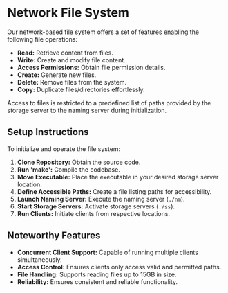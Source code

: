 # Network File System

Our network-based file system offers a set of features enabling the following file operations:

- **Read:** Retrieve content from files.
- **Write:** Create and modify file content.
- **Access Permissions:** Obtain file permission details.
- **Create:** Generate new files.
- **Delete:** Remove files from the system.
- **Copy:** Duplicate files/directories effortlessly.

Access to files is restricted to a predefined list of paths provided by the storage server to the naming server during initialization.

## Setup Instructions

To initialize and operate the file system:

1. **Clone Repository:** Obtain the source code.
2. **Run 'make':** Compile the codebase.
3. **Move Executable:** Place the executable in your desired storage server location.
4. **Define Accessible Paths:** Create a file listing paths for accessibility.
5. **Launch Naming Server:** Execute the naming server (`./nm`).
6. **Start Storage Servers:** Activate storage servers (`./ss`).
7. **Run Clients:** Initiate clients from respective locations.

## Noteworthy Features

- **Concurrent Client Support:** Capable of running multiple clients simultaneously.
- **Access Control:** Ensures clients only access valid and permitted paths.
- **File Handling:** Supports reading files up to 15GB in size.
- **Reliability:** Ensures consistent and reliable functionality.
